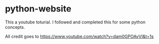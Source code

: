 # python-website

This a youtube toturial. I followed and completed this for some python concepts.

All credit goes to https://www.youtube.com/watch?v=dam0GPOAvVI&t=1s
